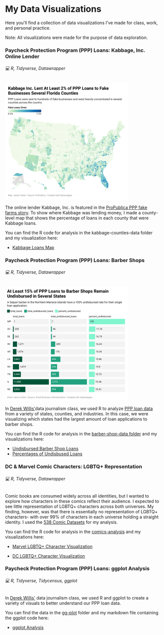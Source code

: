 # My Data Visualizations
Here you'll find a collection of data visualizations I've made for class, work, and personal practice. 

Note: All visualizations were made for the purpose of data exploration.

### Paycheck Protection Program (PPP) Loans: Kabbage, Inc. Online Lender
###### :computer: R, Tidyverse, Datawrapper

<a href="https://datawrapper.dwcdn.net/JM1yu/1/">
<img src="/images/kabbage-map.png" alt="kabbage map" width="400"/>
</a>

The online lender Kabbage, Inc. is featured in the [ProPublica PPP fake farms story](https://www.propublica.org/article/ppp-farms). To show where Kabbage was lending money, I made a county-level map that shows the percentage of loans in each county that were Kabbage loans.

You can find the R code for analysis in the kabbage-counties-data folder and my visualization here:

- [Kabbage Loans Map](https://datawrapper.dwcdn.net/JM1yu/1/)

### Paycheck Protection Program (PPP) Loans: Barber Shops
###### :computer: R, Tidyverse, Datawrapper

<a href="https://datawrapper.dwcdn.net/ktM8h/1/">
<img src="/images/barber-shop.png" alt="barber shop bar chart" width="400"/>
</a>

In [Derek Willis'](https://merrill.umd.edu/directory/derek-willis)data journalism class, we used R to analyze [PPP loan data](https://www.sba.gov/funding-programs/loans/covid-19-relief-options/paycheck-protection-program/ppp-data) from a variety of states, counties, and industries. In this case, we were visualizing which states had the largest amount of loan applications to barber shops. 

You can find the R code for analysis in the [barber-shop-data folder](https://github.com/jennacohen/data-viz/tree/main/barber-shop-data) and my visualizations here:

- [Undisbursed Barber Shop Loans](https://datawrapper.dwcdn.net/dyiuf/1/)
- [Percentages of Undisbused Loans](https://datawrapper.dwcdn.net/ktM8h/1/)

### DC & Marvel Comic Characters: LGBTQ+ Representation
###### :computer: R, Tidyverse, Datawrapper

Comic books are consumed widely across all identities, but I wanted to explore how characters in these comics reflect their audience. I expected to see little representation of LGBTQ+ characters across both universes. My finding, however, was that there is essentially no representation of LGBTQ+ characters- with over 99% of characters in each universe holding a straight identity. I used the [538 Comic Datasets](https://github.com/fivethirtyeight/data/tree/master/comic-characters) for my analysis.

You can find the R code for analysis in the [comics-analysis](https://github.com/jennacohen/data-viz/tree/main/comics-analysis) and my visualizations here:

- [Marvel LGBTQ+ Character Visualization](https://www.datawrapper.de/_/a7eEt/)

- [DC LGBTQ+ Character Visualization](https://www.datawrapper.de/_/ohfLF/)

### Paycheck Protection Program (PPP) Loans: ggplot Analysis
###### :computer: R, Tidyverse, Tidycensus, ggplot

In [Derek Willis'](https://merrill.umd.edu/directory/derek-willis) data journalism class, we used R and ggplot to create a variety of visuals to better understand our PPP loan data. 

You can find the data in the [gg-plot](https://github.com/jennacohen/data-viz/tree/main/gg-plot) folder and my markdown file containing the ggplot code here:

- [ggplot Analysis](https://github.com/jennacohen/data-viz/blob/main/gg-plot/gg-plot-samples.Rmd) 
